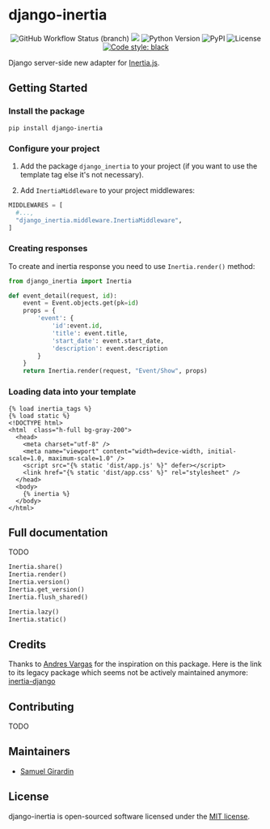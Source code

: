 # django-inertia

<p align="center">
  <img alt="GitHub Workflow Status (branch)" src="https://img.shields.io/github/workflow/status/girardinsamuel/django-inertia/Test%20Application/main">
  <img src="https://codecov.io/gh/girardinsamuel/django-inertia/branch/main/graph/badge.svg?token=7W8Y6UVUAT"/>
  <img src="https://img.shields.io/badge/python-3.7+-blue.svg" alt="Python Version">
  <img alt="PyPI" src="https://img.shields.io/pypi/v/django-inertia">
  <img alt="License" src="https://img.shields.io/github/license/girardinsamuel/django-inertia">
  <a href="https://github.com/psf/black"><img alt="Code style: black" src="https://img.shields.io/badge/code%20style-black-000000.svg"></a>
</p>

Django server-side new adapter for [Inertia.js](https://inertiajs.com).


## Getting Started

### Install the package

```
pip install django-inertia
```

### Configure your project

1. Add the package `django_inertia` to your project (if you want to use the template tag else
it's not necessary).

2. Add `InertiaMiddleware` to your project middlewares:

```python
MIDDLEWARES = [
  #...,
  "django_inertia.middleware.InertiaMiddleware",
]
```

### Creating responses

To create and inertia response you need to use `Inertia.render()` method:

```python
from django_inertia import Inertia

def event_detail(request, id):
    event = Event.objects.get(pk=id)
    props = {
        'event': {
            'id':event.id,
            'title': event.title,
            'start_date': event.start_date,
            'description': event.description
        }
    }
    return Inertia.render(request, "Event/Show", props)
```

### Loading data into your template

```html+django
{% load inertia_tags %}
{% load static %}
<!DOCTYPE html>
<html  class="h-full bg-gray-200">
  <head>
    <meta charset="utf-8" />
    <meta name="viewport" content="width=device-width, initial-scale=1.0, maximum-scale=1.0" />
    <script src="{% static 'dist/app.js' %}" defer></script>
    <link href="{% static 'dist/app.css' %}" rel="stylesheet" />
  </head>
  <body>
    {% inertia %}
  </body>
</html>
```

## Full documentation

TODO

```python
Inertia.share()
Inertia.render()
Inertia.version()
Inertia.get_version()
Inertia.flush_shared()

Inertia.lazy()
Inertia.static()
```

## Credits

Thanks to [Andres Vargas](https://github.com/zodman) for the inspiration on this package. Here is
the link to its legacy package which seems not be actively maintained anymore:
[inertia-django](https://github.com/zodman/inertia-django)

## Contributing

<!-- Please read the [Contributing Documentation](CONTRIBUTING.md) here. -->
TODO

## Maintainers

- [Samuel Girardin](https://www.github.com/girardinsamuel)

## License

django-inertia is open-sourced software licensed under the [MIT license](LICENSE).
